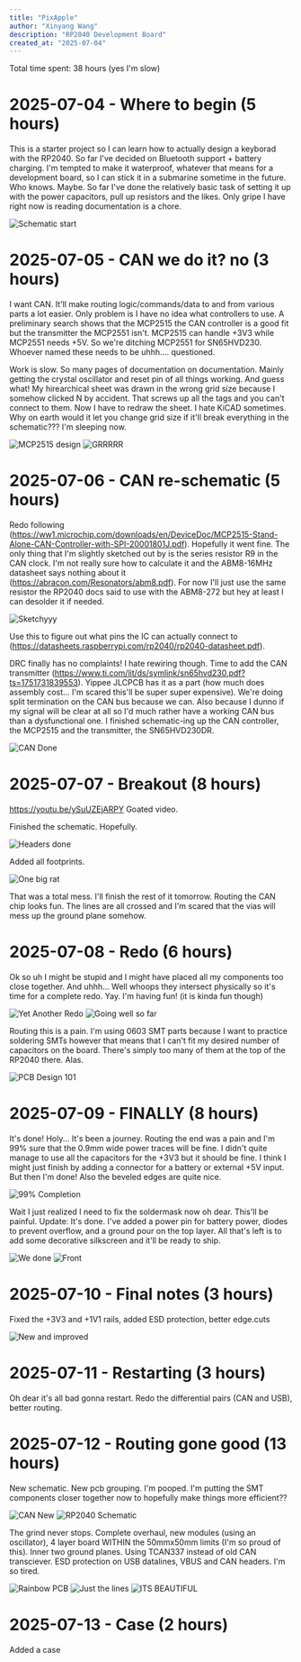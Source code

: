 ```yaml
---
title: "PixApple"
author: "Xinyang Wang"
description: "RP2040 Development Board"
created_at: "2025-07-04"
---
```


Total time spent: 38 hours (yes I'm slow)

# 2025-07-04 - Where to begin (5 hours)

This is a starter project so I can learn how to actually design a keyborad with the RP2040.
So far I've decided on Bluetooth support + battery charging.
I'm tempted to make it waterproof, whatever that means for a development board, so I can stick it in a submarine sometime in the future. Who knows. Maybe.
So far I've done the relatively basic task of setting it up with the power capacitors, pull up resistors and the likes. Only gripe I have right now is reading documentation is a chore.

![Schematic start](img/1.png)

# 2025-07-05 - CAN we do it? no (3 hours)

I want CAN. It'll make routing logic/commands/data to and from various parts a lot easier. Only problem is I have no idea what controllers to use. A preliminary search shows that the MCP2515 the CAN controller is a good fit but the transmitter the MCP2551 isn't. MCP2515 can handle +3V3 while MCP2551 needs +5V. So we're ditching MCP2551 for SN65HVD230. Whoever named these needs to be uhhh.... questioned.

Work is slow. So many pages of documentation on documentation. Mainly getting the crystal oscillator and reset pin of all things working. And guess what! My hirearchical sheet was drawn in the wrong grid size because I somehow clicked N by accident. That screws up all the tags and you can't connect to them. Now I have to redraw the sheet. I hate KiCAD sometimes. Why on earth would it let you change grid size if it'll break everything in the schematic??? I'm sleeping now.

![MCP2515 design](img/2.png)
![GRRRRR](img/3.png)

# 2025-07-06 - CAN re-schematic (5 hours)

Redo following (https://ww1.microchip.com/downloads/en/DeviceDoc/MCP2515-Stand-Alone-CAN-Controller-with-SPI-20001801J.pdf). Hopefully it went fine. The only thing that I'm slightly sketched out by is the series resistor R9 in the CAN clock. I'm not really sure how to calculate it and the ABM8-16MHz datasheet says nothing about it (https://abracon.com/Resonators/abm8.pdf). For now I'll just use the same resistor the RP2040 docs said to use with the ABM8-272 but hey at least I can desolder it if needed.

![Sketchyyy](img/4.png)

Use this to figure out what pins the IC can actually connect to (https://datasheets.raspberrypi.com/rp2040/rp2040-datasheet.pdf).

DRC finally has no complaints! I hate rewiring though. Time to add the CAN transmitter (https://www.ti.com/lit/ds/symlink/sn65hvd230.pdf?ts=1751731839553). Yippee JLCPCB has it as a part (how much does assembly cost... I'm scared this'll be super super expensive). We're doing split termination on the CAN bus because we can. Also because I dunno if my signal will be clear at all so I'd much rather have a working CAN bus than a dysfunctional one. I finished schematic-ing up the CAN controller, the MCP2515 and the transmitter, the SN65HVD230DR.

![CAN Done](img/5.png)

# 2025-07-07 - Breakout (8 hours)

https://youtu.be/ySuUZEjARPY
Goated video.

Finished the schematic. Hopefully.

![Headers done](img/6.png)

Added all footprints.

![One big rat](img/7.png)

That was a total mess. I'll finish the rest of it tomorrow. Routing the CAN chip looks fun. The lines are all crossed and I'm scared that the vias will mess up the ground plane somehow.

# 2025-07-08 - Redo (6 hours)

Ok so uh I might be stupid and I might have placed all my components too close together. And uhhh... Well whoops they intersect physically so it's time for a complete redo. Yay. I'm having fun! (it is kinda fun though)

![Yet Another Redo](img/8.png)
![Going well so far](img/9.png)

Routing this is a pain. I'm using 0603 SMT parts because I want to practice soldering SMTs however that means that I can't fit my desired number of capacitors on the board. There's simply too many of them at the top of the RP2040 there. Alas.

![PCB Design 101](img/10.png)

# 2025-07-09 - FINALLY (8 hours)

It's done! Holy... It's been a journey. Routing the end was a pain and I'm 99% sure that the 0.9mm wide power traces will be fine. I didn't quite manage to use all the capacitors for the +3V3 but it should be fine. I think I might just finish by adding a connector for a battery or external +5V input. But then I'm done! Also the beveled edges are quite nice.

![99% Completion](img/11.png)

Wait I just realized I need to fix the soldermask now oh dear. This'll be painful.
Update: It's done. I've added a power pin for battery power, diodes to prevent overflow, and a ground pour on the top layer.
All that's left is to add some decorative silkscreen and it'll be ready to ship.

![We done](img/12.png)
![Front](img/13.png)

# 2025-07-10 - Final notes (3 hours)

Fixed the +3V3 and +1V1 rails, added ESD protection, better edge.cuts

![New and improved](img/15.png)

# 2025-07-11 - Restarting (3 hours)

Oh dear it's all bad gonna restart. Redo the differential pairs (CAN and USB), better routing.

# 2025-07-12 - Routing gone good (13 hours)

New schematic. New pcb grouping. I'm pooped. I'm putting the SMT components closer together now to hopefully make things more efficient??

![CAN New](img/16.png)
![RP2040 Schematic](img/17.png)

The grind never stops. Complete overhaul, new modules (using an oscillator), 4 layer board WITHIN the 50mmx50mm limits (I'm so proud of this). Inner two ground planes. Using TCAN337 instead of old CAN transciever. ESD protection on USB datalines, VBUS and CAN headers. I'm so tired.

![Rainbow PCB](img/18.png)
![Just the lines](img/19.png)
![ITS BEAUTIFUL](img/20.png)

# 2025-07-13 - Case (2 hours)

Added a case
